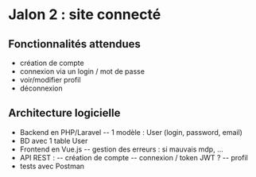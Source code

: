 # Jalon 2 : site connecté

## Fonctionnalités attendues

- création de compte
- connexion via un login / mot de passe
- voir/modifier profil
- déconnexion

## Architecture logicielle

- Backend en PHP/Laravel
-- 1 modèle : User (login, password, email)
- BD avec 1 table User
- Frontend en Vue.js
-- gestion des erreurs : si mauvais mdp, ...
- API REST :
-- création de compte
-- connexion / token JWT ?
-- profil
- tests avec Postman
